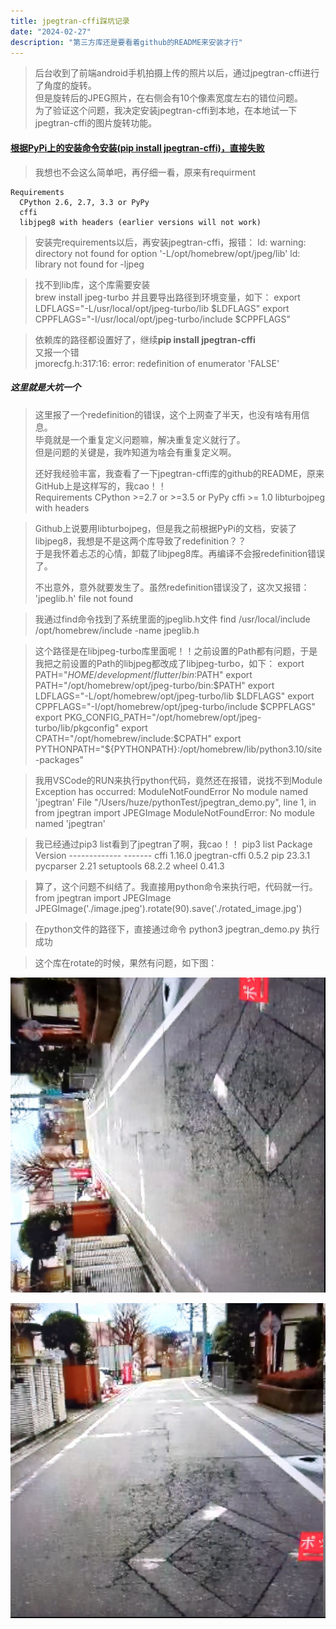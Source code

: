 ```yaml
---
title: jpegtran-cffi踩坑记录
date: "2024-02-27"
description: "第三方库还是要看着github的README来安装才行"
---
```


> 后台收到了前端android手机拍摄上传的照片以后，通过jpegtran-cffi进行了角度的旋转。   
> 但是旋转后的JPEG照片，在右侧会有10个像素宽度左右的错位问题。   
> 为了验证这个问题，我决定安装jpegtran-cffi到本地，在本地试一下jpegtran-cffi的图片旋转功能。  


#### [根据PyPi上的安装命令安装(pip install jpegtran-cffi)，直接失败](https://pypi.org/project/jpegtran-cffi/)

> 我想也不会这么简单吧，再仔细一看，原来有requirment  
>
    Requirements
      CPython 2.6, 2.7, 3.3 or PyPy
      cffi
      libjpeg8 with headers (earlier versions will not work)

> 安装完requirements以后，再安装jpegtran-cffi，报错：
    ld: warning: directory not found for option '-L/opt/homebrew/opt/jpeg/lib'
    ld: library not found for -ljpeg

> 找不到lib库，这个库需要安装  
    brew install jpeg-turbo
> 并且要导出路径到环境变量，如下：
    export LDFLAGS="-L/usr/local/opt/jpeg-turbo/lib $LDFLAGS"
    export CPPFLAGS="-I/usr/local/opt/jpeg-turbo/include $CPPFLAGS"

> 依赖库的路径都设置好了，继续**pip install jpegtran-cffi**   
> 又报一个错  
    jmorecfg.h:317:16: error: redefinition of enumerator 'FALSE'

##### 这里就是大坑一个 #####

> 这里报了一个redefinition的错误，这个上网查了半天，也没有啥有用信息。  
> 毕竟就是一个重复定义问题嘛，解决重复定义就行了。  
> 但是问题的关键是，我咋知道为啥会有重复定义啊。
>
> 还好我经验丰富，我查看了一下jpegtran-cffi库的github的README，原来GitHub上是这样写的，我cao！！  
    Requirements
      CPython >=2.7 or >=3.5 or PyPy
      cffi >= 1.0
      libturbojpeg with headers

> Github上说要用libturbojpeg，但是我之前根据PyPi的文档，安装了libjpeg8，我想是不是这两个库导致了redefinition？？  
> 于是我怀着忐忑的心情，卸载了libjpeg8库。再编译不会报redefinition错误了。  
>
> 不出意外，意外就要发生了。虽然redefinition错误没了，这次又报错：
    'jpeglib.h' file not found

> 我通过find命令找到了系统里面的jpeglib.h文件
    find /usr/local/include /opt/homebrew/include -name jpeglib.h

> 这个路径是在libjpeg-turbo库里面呢！！之前设置的Path都有问题，于是我把之前设置的Path的libjpeg都改成了libjpeg-turbo，如下： 
    export PATH="$HOME/development/flutter/bin:$PATH"
    export PATH="/opt/homebrew/opt/jpeg-turbo/bin:$PATH"
    export LDFLAGS="-L/opt/homebrew/opt/jpeg-turbo/lib $LDFLAGS"
    export CPPFLAGS="-I/opt/homebrew/opt/jpeg-turbo/include $CPPFLAGS"
    export PKG_CONFIG_PATH="/opt/homebrew/opt/jpeg-turbo/lib/pkgconfig"
    export CPATH="/opt/homebrew/include:$CPATH"
    export PYTHONPATH="${PYTHONPATH}:/opt/homebrew/lib/python3.10/site-packages"

> 我用VSCode的RUN来执行python代码，竟然还在报错，说找不到Module  
    Exception has occurred: ModuleNotFoundError
    No module named 'jpegtran'
      File "/Users/huze/pythonTest/jpegtran_demo.py", line 1, in <module>
        from jpegtran import JPEGImage
    ModuleNotFoundError: No module named 'jpegtran'

> 我已经通过pip3 list看到了jpegtran了啊，我cao！！
    pip3 list
    Package       Version
    ------------- -------
    cffi          1.16.0
    jpegtran-cffi 0.5.2
    pip           23.3.1
    pycparser     2.21
    setuptools    68.2.2
    wheel         0.41.3

> 算了，这个问题不纠结了。我直接用python命令来执行吧，代码就一行。  
    from jpegtran import JPEGImage
    JPEGImage('./image.jpeg').rotate(90).save('./rotated_image.jpg')

> 在python文件的路径下，直接通过命令
    python3 jpegtran_demo.py
> 执行成功

> 这个库在rotate的时候，果然有问题，如下图：

![image](./image.jpeg) 

![rotated_image](./rotated_image.jpg) 
